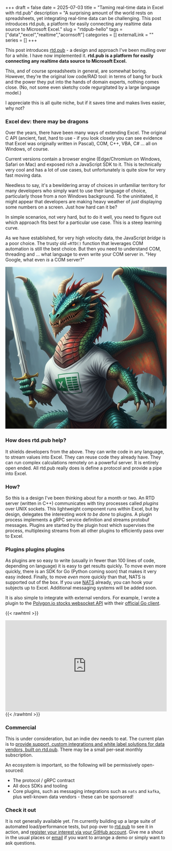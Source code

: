 +++ 
draft = false
date = 2025-07-03
title = "Taming real-time data in Excel with rtd.pub"
description = "A surprising amount of the world rests on spreadsheets, yet integrating real-time data can be challenging. This post introduces rtd.pub, a platform for easily connecting any realtime data source to Microsoft Excel."
slug = "rtdpub-hello"
tags = ["data","excel","realtime","acornsoft"]
categories = []
externalLink = ""
series = []
+++

This post introduces [rtd.pub](https://rtd.pub) - a design and approach I've been mulling over for a while. I have now implemented it. **rtd.pub is a platform for easily connecting any realtime data source to Microsoft Excel.**

This, and of course spreadsheets in general, are somewhat boring. However, they're the original low code/RAD tool: in terms of bang for buck and the power they put into the hands of domain experts, nothing comes close. (No, not some even sketchy code regurgitated by a large language model.)

I appreciate this is all quite niche, but if it saves time and makes lives easier, why not?

### Excel dev: there may be dragons

Over the years, there have been many ways of extending Excel. The original C API (ancient, fast, hard to use - if you look closely you can see evidence that Excel was originally written in Pascal), COM, C++, VBA, C# ... all on Windows, of course.

Current versions contain a browser engine (Edge/Chromium on Windows, Safari on Mac) and exposed rich a JavaScript SDK to it. This is technically very cool and has a lot of use cases, but unfortunately is quite slow for very fast moving data.

Needless to say, it's a bewildering array of choices in unfamiliar territory for many developers who simply want to use their language of choice, particularly those from a non Windows background. To the uninitiated, it might appear that developers are making heavy weather of _just_ displaying some numbers on a screen. Just how hard can it be?

In simple scenarios, not very hard, but to do it well, you need to figure out which approach fits best for a particular use case. This is a steep learning curve.

As we have established, for very high velocity data, the JavaScript _bridge_ is a poor choice. The trusty old `=RTD()` function that leverages COM automation is still the best choice. But then you need to understand COM, threading and ... what language to even write your COM server in. "Hey Google, what even _is_ a COM server?"

![Xander the dragon - generated by Gemini](./xander-the-dragon.jpg)

### How does rtd.pub help?

It shields developers from the above. They can write code in any language, to stream values into Excel. They can reuse code they already have. They can run complex calculations remotely on a powerful server. It is entirely open ended. All rtd.pub really does is define a protocol and provide a pipe into Excel.

### How?

So this is a design I've been thinking about for a month or two. An RTD server (written in C++) communicates with tiny processes called _plugins_ over UNIX sockets. This lightweight component runs within Excel, but by design, delegates the interesting _work to be done_ to plugins. A plugin process implements a gRPC service definition and streams protobuf messages. Plugins are started by the plugin host which supervises the process, multiplexing streams from all other plugins to efficiently pass over to Excel.

### Plugins plugins plugins

As plugins are so easy to write (usually in fewer than 100 lines of code, depending on language) it is easy to get results quickly. To move even more quickly, there is an SDK for Go (Python coming soon) that makes it very easy indeed. Finally, to move _even_ more quickly than that, NATS is supported out of the box. If you use [NATS](https://nats.io) already, you can hook your subjects up to Excel. Additional messaging systems will be added soon.

It is also simple to integrate with external vendors. For example, I wrote a plugin to the [Polygon.io stocks websocket API](https://polygon.io/docs/websocket/stocks/overview) with their [official Go client](https://github.com/polygon-io/client-go).

{{< rawhtml >}}

<div style="padding:56.25% 0 0 0;position:relative;margin-top:1em;"><iframe src="https://player.vimeo.com/video/1095719570?h=8f8664b780&amp;badge=0&amp;autopause=0&amp;player_id=0&amp;app_id=58479" frameborder="0" allow="autoplay; fullscreen; picture-in-picture; clipboard-write; encrypted-media; web-share" style="position:absolute;top:0;left:0;width:100%;height:100%;" title="rtd.pub websocket plugin"></iframe></div><script src="https://player.vimeo.com/api/player.js"></script>{{< /rawhtml >}}

### Commercial

This is under consideration, but an indie dev needs to eat. The current plan is to [provide support, custom integrations and white label solutions for data vendors, built on rtd.pub](https://acornsoft.uk). There may be a small per-seat monthly subscription.

An ecosystem is important, so the following will be permissively open-sourced:

- The protocol / gRPC contract
- All docs SDKs and tooling
- Core plugins, such as messaging integrations such as `nats` and `kafka`, plus well-known data vendors - these can be sponsored!

### Check it out

It is not generally available yet. I'm currently building up a large suite of automated load/performance tests, but pop over to [rtd.pub](https://rtd.pub) to see it in action, and [register your interest via your GitHub account](https://rtd.pub/register.html). Give me a shout in the usual places or [email](mailto:cells@rtd.pub) if you want to arrange a demo or simply want to ask questions.
